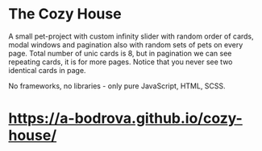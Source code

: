 # The Cozy House
A small pet-project with custom infinity slider with random order of cards, modal windows and pagination also with random sets of pets on every page. Total number of unic cards is 8, but in pagination we can see repeating cards, it is for more pages. Notice that you never see two identical cards in page.

No frameworks, no libraries - only pure JavaScript, HTML, SCSS.

# https://a-bodrova.github.io/cozy-house/

